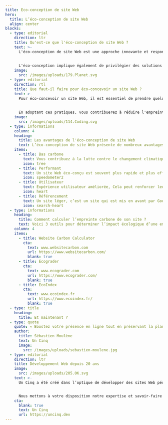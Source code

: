 ```yaml
---
title: Eco-conception de site Web
hero:
  title: L’éco-conception de site Web
  align: center
blocks:
  - type: editorial
    direction: ltr
    title: Qu'est-ce que l'éco-conception de site Web ?
    text: >-
      L'éco-conception de site Web est une approche innovante et responsable pour créer des sites internet tout en préservant notre environnement. L'idée derrière cette pratique est de concevoir des sites de manière à réduire leur impact sur la planète. Cela inclut notamment l'utilisation efficace des ressources, la réduction des émissions de carbone et la limitation de la consommation d'énergie. 
      
      
      L'éco-conception implique également de privilégier des solutions durables tout en offrant une expérience utilisateur agréable. En adoptant cette approche, les entreprises peuvent jouer un rôle actif dans la préservation de la nature sans sacrifier la qualité de leur site Web.
    image:
      src: /images/uploads/179.Planet.svg
  - type: editorial
    direction: rtl
    title: Que faut-il faire pour éco-concevoir un site Web ?
    text: >-
      Pour éco-concevoir un site Web, il est essentiel de prendre quelques mesures simples mais efficaces. Tout d'abord, optimisez la taille des images et des fichiers pour réduire le temps de chargement du site. Moins de temps de chargement signifie moins de consommation d'énergie. Ensuite, privilégiez les couleurs et les polices qui nécessitent moins d'énergie pour être affichées à l'écran. Enfin, utilisez un hébergement web respectueux de l'environnement qui utilise des sources d'énergie renouvelables. 
      
      
      En adoptant ces pratiques, vous contribuerez à réduire l'empreinte carbone de votre site Web.
    image:
      src: /images/uploads/114.Coding.svg
  - type: informations
    column: 4
    heading:
      title: Les avantages de l'éco-conception de site Web
      text: L’éco-conception de site Web présente de nombreux avantages pour les entreprises et les utilisateurs.
    items: 
      - title: Bas carbone
        text: Vous contribuez à la lutte contre le changement climatique.
        icon: tree
      - title: Performant
        text: Un site Web éco-conçu est souvent plus rapide et plus efficace.
        icon: speedometer2
      - title: Utilisateur
        text: Expérience utilisateur améliorée, Cela peut renforcer leur confiance en votre entreprise.
        icon: heart
      - title: Référencement
        text: Un site léger, c’est un site qui est mis en avant par Google.
        icon: search-heart
  - type: informations
    heading:
      title: Comment calculer l’empreinte carbone de son site ?
      text: Voici 3 outils pour déterminer l’impact écologique d’une empreinte carbone d’un site Web.
    column: 4
    items:
      - title: Website Carbon Calculator
        cta:
          text: www.websitecarbon.com
          url: https://www.websitecarbon.com/
          blank: true 
      - title: Ecograder
        cta:
          text: www.ecograder.com
          url: https://www.ecograder.com/
          blank: true 
      - title: EcoIndex
        cta:
          text: www.ecoindex.fr
          url: https://www.ecoindex.fr/
          blank: true 
  - type: title
    heading:
      title: Et maintenant ?
  - type: quote
    quote: « Boostez votre présence en ligne tout en préservant la planète avec nos sites Web éco-conçus, alliant performance, responsabilité et succès durable »
    author: 
      title: Sébastien Moulène
      text: Un Cinq
      image:
        src: /images/uploads/sebastien-moulene.jpg
  - type: editorial
    direction: ltr
    title: Développement Web depuis 20 ans
    image:
      src: /images/uploads/205.OK.svg
    text: >-
      Un Cinq a été créé dans l’optique de développer des sites Web pérennes, plus simples, accessibles à tous et à faible émission de carbone.


      Nous mettons à votre disposition notre expertise et savoir-faire grâce à notre solution Hugolify (développé en Hugo).
    cta:
      blank: true
      text: Un Cinq
      url: https://uncinq.dev
---
```

